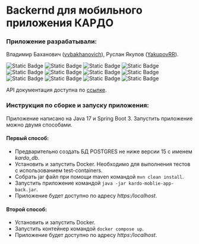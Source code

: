 # Backernd для мобильного приложения КАРДО

### Приложение разрабатывали:
Владимир Баханович ([vvbakhanovich](https://github.com/vvbakhanovich)), Руслан Якупов ([YakupovRR](https://github.com/YakupovRR)).

![Static Badge](https://img.shields.io/badge/Java-%23FF7800?style=plastic)
![Static Badge](https://img.shields.io/badge/Spring%20Boot-%236DB33F?style=plastic&logo=springboot&logoColor=black)
![Static Badge](https://img.shields.io/badge/Spring%20Security-%236DB33F?style=plastic&logo=springsecurity&logoColor=black)
![Static Badge](https://img.shields.io/badge/Spring%20Data%20JPA-%236DB33F?style=plastic&logo=spring&logoColor=black)
![Static Badge](https://img.shields.io/badge/PostgreSQL-%234169E1?style=plastic&logo=postgresql&logoColor=white)
![Static Badge](https://img.shields.io/badge/Liquibase-%232962FF?style=plastic&logo=liquibase&logoColor=white)
![Static Badge](https://img.shields.io/badge/Docker-%232496ED?style=plastic&logo=docker&logoColor=white)
![Static Badge](https://img.shields.io/badge/Test%20Containers-%232496ED?style=plastic&logo=docker&logoColor=white)
![Static Badge](https://img.shields.io/badge/Apache%20Maven-%23C71A36?style=plastic&logo=apachemaven)
![Static Badge](https://img.shields.io/badge/Git-%23F05032?style=plastic&logo=git&logoColor=white)
![Static Badge](https://img.shields.io/badge/Swagger-%2385EA2D?style=plastic&logo=swagger&logoColor=white)
![Static Badge](https://img.shields.io/badge/JUnit-%2325A162?style=plastic&logo=junit5&logoColor=white)

API документация доступна по [ссылке](https://51.250.33.187/swagger-ui.html).

### Инструкция по сборке и запуску приложения:

Приложение написано на Java 17 и Spring Boot 3. Запустить приложение можно двумя способами.

#### Первый способ:
- Предварительно создать БД POSTGRES не ниже версии 15 с именем *kardo_db*. 
- Установить и запустить Docker. Необходимо для выполнения тестов с использованием test-containers.
- Собрать jar файл при помощи maven командой `mvn clean install`.
- Запустить приложение командой `java -jar kardo-moblie-app-back.jar`.
- Приложение будет доступно по адресу *https:/localhost*.
#### Второй способ:

- Установить и запустить Docker.
- Запустить контейнер командой `docker compose up`.
- Приложение будет доступно по адресу *https:/localhost*.




